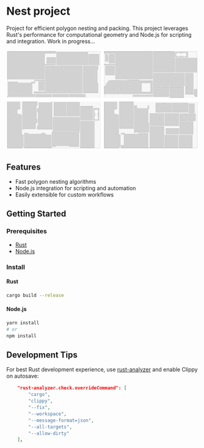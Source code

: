 # Nest project

Project for efficient polygon nesting and packing. This project leverages Rust's performance for computational geometry and Node.js for scripting and integration. Work in progress...

![Demo](demo.png)

## Features
- Fast polygon nesting algorithms
- Node.js integration for scripting and automation
- Easily extensible for custom workflows

## Getting Started

### Prerequisites
- [Rust](https://www.rust-lang.org/tools/install)
- [Node.js](https://nodejs.org/)

### Install

#### Rust
```sh
cargo build --release
```

#### Node.js
```sh
yarn install
# or
npm install
```

## Development Tips

For best Rust development experience, use [rust-analyzer](https://rust-analyzer.github.io/) and enable Clippy on autosave:

```json
    "rust-analyzer.check.overrideCommand": [
        "cargo",
        "clippy",
        "--fix",
        "--workspace",
        "--message-format=json",
        "--all-targets",
        "--allow-dirty"
    ],
```
